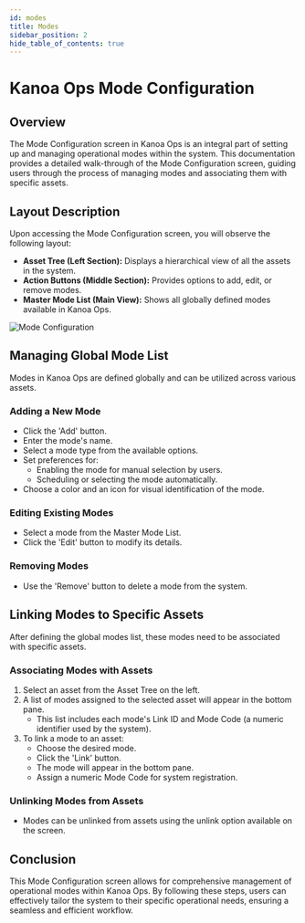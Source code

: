 ```yaml
---
id: modes
title: Modes
sidebar_position: 2
hide_table_of_contents: true
---
```


# Kanoa Ops Mode Configuration

## Overview

The Mode Configuration screen in Kanoa Ops is an integral part of setting up and managing operational modes within the system. This documentation provides a detailed walk-through of the Mode Configuration screen, guiding users through the process of managing modes and associating them with specific assets.

## Layout Description

Upon accessing the Mode Configuration screen, you will observe the following layout:

- **Asset Tree (Left Section):** Displays a hierarchical view of all the assets in the system.
- **Action Buttons (Middle Section):** Provides options to add, edit, or remove modes.
- **Master Mode List (Main View):** Shows all globally defined modes available in Kanoa Ops.

![Mode Configuration](/img/ops-config-mode.png)

## Managing Global Mode List

Modes in Kanoa Ops are defined globally and can be utilized across various assets.

### Adding a New Mode

- Click the 'Add' button.
- Enter the mode's name.
- Select a mode type from the available options.
- Set preferences for:
  - Enabling the mode for manual selection by users.
  - Scheduling or selecting the mode automatically.
- Choose a color and an icon for visual identification of the mode.

### Editing Existing Modes

- Select a mode from the Master Mode List.
- Click the 'Edit' button to modify its details.

### Removing Modes

- Use the 'Remove' button to delete a mode from the system.

## Linking Modes to Specific Assets

After defining the global modes list, these modes need to be associated with specific assets.

### Associating Modes with Assets

1. Select an asset from the Asset Tree on the left.
2. A list of modes assigned to the selected asset will appear in the bottom pane.
   - This list includes each mode's Link ID and Mode Code (a numeric identifier used by the system).
3. To link a mode to an asset:
   - Choose the desired mode.
   - Click the 'Link' button.
   - The mode will appear in the bottom pane.
   - Assign a numeric Mode Code for system registration.

### Unlinking Modes from Assets

- Modes can be unlinked from assets using the unlink option available on the screen.

## Conclusion

This Mode Configuration screen allows for comprehensive management of operational modes within Kanoa Ops. By following these steps, users can effectively tailor the system to their specific operational needs, ensuring a seamless and efficient workflow.


